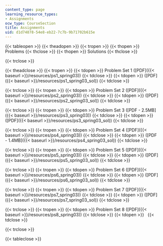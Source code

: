 ```yaml
---
content_type: page
learning_resource_types:
- Assignments
ocw_type: CourseSection
title: Assignments
uid: d1d74878-54e8-eb22-7c7b-9b71702b615e
---
```


{{< tableopen >}}
{{< theadopen >}}
{{< tropen >}}
{{< thopen >}}
Problems
{{< thclose >}}
{{< thopen >}}
Solutions
{{< thclose >}}

{{< trclose >}}

{{< theadclose >}}
{{< tropen >}}
{{< tdopen >}}
Problem Set 1 ([PDF]({{< baseurl >}}/resources/ps1_spring03))
{{< tdclose >}}
{{< tdopen >}}
([PDF]({{< baseurl >}}/resources/ps1_spring03_sol))
{{< tdclose >}}

{{< trclose >}}
{{< tropen >}}
{{< tdopen >}}
Problem Set 2 ([PDF]({{< baseurl >}}/resources/ps2_spring03))
{{< tdclose >}}
{{< tdopen >}}
([PDF]({{< baseurl >}}/resources/ps2_spring03_sol))
{{< tdclose >}}

{{< trclose >}}
{{< tropen >}}
{{< tdopen >}}
Problem Set 3 ([PDF - 2.5MB]({{< baseurl >}}/resources/ps3_spring03))
{{< tdclose >}}
{{< tdopen >}}
([PDF]({{< baseurl >}}/resources/ps3_spring03_sol))
{{< tdclose >}}

{{< trclose >}}
{{< tropen >}}
{{< tdopen >}}
Problem Set 4 ([PDF]({{< baseurl >}}/resources/ps4_spring03))
{{< tdclose >}}
{{< tdopen >}}
([PDF - 1.4MB]({{< baseurl >}}/resources/ps4_spring03_sol))
{{< tdclose >}}

{{< trclose >}}
{{< tropen >}}
{{< tdopen >}}
Problem Set 5 ([PDF]({{< baseurl >}}/resources/ps5_spring03))
{{< tdclose >}}
{{< tdopen >}}
([PDF]({{< baseurl >}}/resources/ps5_spring03_sol))
{{< tdclose >}}

{{< trclose >}}
{{< tropen >}}
{{< tdopen >}}
Problem Set 6 ([PDF]({{< baseurl >}}/resources/ps6_spring03))
{{< tdclose >}}
{{< tdopen >}}
([PDF]({{< baseurl >}}/resources/ps6_spring03_sol))
{{< tdclose >}}

{{< trclose >}}
{{< tropen >}}
{{< tdopen >}}
Problem Set 7 ([PDF]({{< baseurl >}}/resources/ps7_spring03))
{{< tdclose >}}
{{< tdopen >}}
([PDF]({{< baseurl >}}/resources/ps7_spring03_sol))
{{< tdclose >}}

{{< trclose >}}
{{< tropen >}}
{{< tdopen >}}
Problem Set 8 ([PDF]({{< baseurl >}}/resources/ps8_spring03))
{{< tdclose >}}
{{< tdopen >}}
 
{{< tdclose >}}

{{< trclose >}}

{{< tableclose >}}
